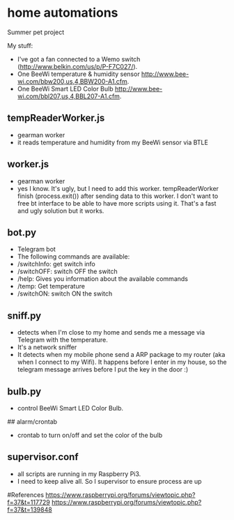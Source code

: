 # home automations
Summer pet project

My stuff:
* I've got a fan connected to a Wemo switch (http://www.belkin.com/us/p/P-F7C027/).
* One BeeWi temperature & humidity sensor http://www.bee-wi.com/bbw200,us,4,BBW200-A1.cfm.
* One BeeWi Smart LED Color Bulb http://www.bee-wi.com/bbl207,us,4,BBL207-A1.cfm.

## tempReaderWorker.js
* gearman worker
* it reads temperature and humidity from my BeeWi sensor via BTLE

## worker.js
* gearman worker
* yes I know. It's ugly, but I need to add this worker. tempReaderWorker finish (process.exit()) after sending data to this worker. I don't want to free bt interface to be able to have more scripts using it. That's a fast and ugly solution but it works.

## bot.py
* Telegram bot
* The following commands are available:
 * /switchInfo: get switch info
 * /switchOFF: switch OFF the switch
 * /help: Gives you information about the available commands
 * /temp: Get temperature
 * /switchON: switch ON the switch

## sniff.py
* detects when I'm close to my home and sends me a message via Telegram with the temperature.
* It's a network sniffer
* It detects when my mobile phone send a ARP package to my router (aka when I connect to my Wifi). It happens before I enter in my house, so the telegram message arrives before I put the key in the door :)

## bulb.py
* control BeeWi Smart LED Color Bulb.

## alarm/crontab
* crontab to turn on/off and set the color of the bulb

## supervisor.conf
* all scripts are running in my Raspberry Pi3.
* I need to keep alive all. So I supervisor to ensure process are up

#References
https://www.raspberrypi.org/forums/viewtopic.php?f=37&t=117729
https://www.raspberrypi.org/forums/viewtopic.php?f=37&t=139848
